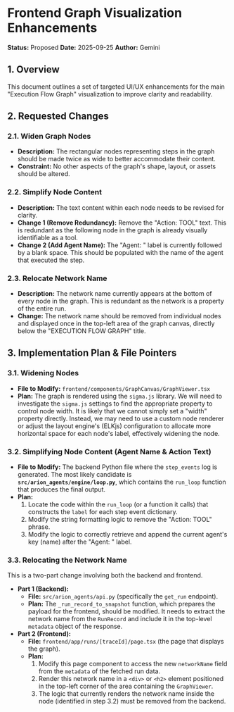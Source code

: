 # Frontend Graph Visualization Enhancements

**Status:** Proposed
**Date:** 2025-09-25
**Author:** Gemini

## 1. Overview

This document outlines a set of targeted UI/UX enhancements for the main "Execution Flow Graph" visualization to improve clarity and readability.

## 2. Requested Changes

### 2.1. Widen Graph Nodes
- **Description:** The rectangular nodes representing steps in the graph should be made twice as wide to better accommodate their content.
- **Constraint:** No other aspects of the graph's shape, layout, or assets should be altered.

### 2.2. Simplify Node Content
- **Description:** The text content within each node needs to be revised for clarity.
- **Change 1 (Remove Redundancy):** Remove the "Action: TOOL" text. This is redundant as the following node in the graph is already visually identifiable as a tool.
- **Change 2 (Add Agent Name):** The "Agent: " label is currently followed by a blank space. This should be populated with the name of the agent that executed the step.

### 2.3. Relocate Network Name
- **Description:** The network name currently appears at the bottom of every node in the graph. This is redundant as the network is a property of the entire run.
- **Change:** The network name should be removed from individual nodes and displayed once in the top-left area of the graph canvas, directly below the "EXECUTION FLOW GRAPH" title.

## 3. Implementation Plan & File Pointers

### 3.1. Widening Nodes

- **File to Modify:** `frontend/components/GraphCanvas/GraphViewer.tsx`
- **Plan:** The graph is rendered using the `sigma.js` library. We will need to investigate the `sigma.js` settings to find the appropriate property to control node width. It is likely that we cannot simply set a "width" property directly. Instead, we may need to use a custom node renderer or adjust the layout engine's (ELKjs) configuration to allocate more horizontal space for each node's label, effectively widening the node.

### 3.2. Simplifying Node Content (Agent Name & Action Text)

- **File to Modify:** The backend Python file where the `step_events` log is generated. The most likely candidate is **`src/arion_agents/engine/loop.py`**, which contains the `run_loop` function that produces the final output.
- **Plan:**
    1.  Locate the code within the `run_loop` (or a function it calls) that constructs the `label` for each step event dictionary.
    2.  Modify the string formatting logic to remove the "Action: TOOL" phrase.
    3.  Modify the logic to correctly retrieve and append the current agent's key (name) after the "Agent: " label.

### 3.3. Relocating the Network Name

This is a two-part change involving both the backend and frontend.

- **Part 1 (Backend):**
    - **File:** `src/arion_agents/api.py` (specifically the `get_run` endpoint).
    - **Plan:** The `_run_record_to_snapshot` function, which prepares the payload for the frontend, should be modified. It needs to extract the network name from the `RunRecord` and include it in the top-level `metadata` object of the response.
- **Part 2 (Frontend):**
    - **File:** `frontend/app/runs/[traceId]/page.tsx` (the page that displays the graph).
    - **Plan:**
        1.  Modify this page component to access the new `networkName` field from the `metadata` of the fetched run data.
        2.  Render this network name in a `<div>` or `<h2>` element positioned in the top-left corner of the area containing the `GraphViewer`.
        3.  The logic that currently renders the network name inside the node (identified in step 3.2) must be removed from the backend.
